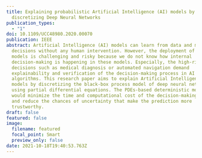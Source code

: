 ```yaml
---
title: Explaining probabilistic Artificial Intelligence (AI) models by
  discretizing Deep Neural Networks
publication_types:
  - "1"
doi: 10.1109/UCC48980.2020.00070
publication: IEEE
abstract: Artificial Intelligence (AI) models can learn from data and make
  decisions without any human intervention. However, the deployment of such
  models is challenging and risky because we do not know how internal
  decision-making is happening in these models. Especially, the high-risk
  decisions such as medical diagnosis or automated navigation demand
  explainability and verification of the decision-making process in AI
  algorithms. This research paper aims to explain Artificial Intelligence (AI)
  models by discretizing the black-box process model of deep neural networks
  using partial differential equations. The PDEs-based deterministic models
  would minimize the time and computational cost of the decision-making process
  and reduce the chances of uncertainty that make the prediction more
  trustworthy.
draft: false
featured: false
image:
  filename: featured
  focal_point: Smart
  preview_only: false
date: 2021-10-18T19:40:53.763Z
---
```


